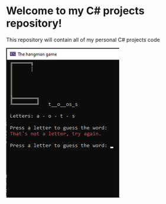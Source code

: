 # Welcome to my C# projects repository!
This repository will contain all of my personal C# projects code

![Hangman game](assets/HangmanProject.png)